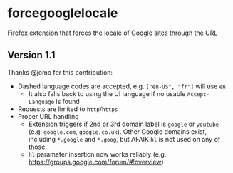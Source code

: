 # forcegooglelocale

Firefox extension that forces the locale of Google sites through the URL

## Version 1.1

Thanks @jomo for this contribution:

- Dashed language codes are accepted, e.g. `["en-US", "fr"]` will use `en`
  - It also falls back to using the UI language if no usable `Accept-Language` is found
- Requests are limited to `http`/`https`
- Proper URL handling
  - Extension triggers if 2nd or 3rd domain label is `google` or `youtube` (e.g. `google.com`, `google.co.uk`). Other Google domains exist, including `*.google` and `*.goog`, but AFAIK `hl` is not used on any of those.
  - `hl` parameter insertion now works reliably (e.g. https://groups.google.com/forum/#!overview)
